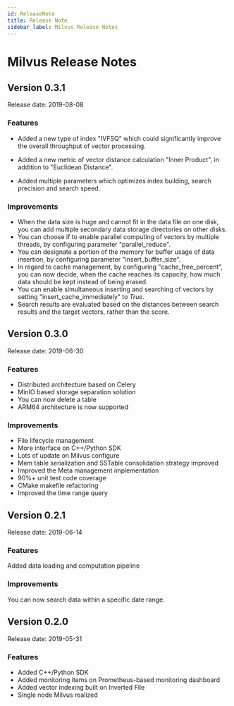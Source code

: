 ```yaml
---
id: ReleaseNote
title: Release Note
sidebar_label: Milvus Release Notes 
---
```


# Milvus Release Notes
## Version 0.3.1

Release date: 2019-08-08

### Features

- Added a new type of index "IVFSQ" which could significantly improve the overall throughput of vector processing.

- Added a new metric of vector distance calculation "Inner Product", in addition to "Euclidean Distance".
- Added multiple parameters which optimizes index building, search precision and search speed. 

### Improvements

- When the data size is huge and cannot fit in the data file on one disk, you can add multiple secondary data storage directories on other disks.
- You can choose if to enable parallel computing of vectors by multiple threads, by configuring parameter "parallel_reduce".
- You can designate a portion of the memory for buffer usage of data insertion, by configuring parameter "insert_buffer_size".
- In regard to cache management, by configuring "cache_free_percent", you can now decide, when the cache reaches its capacity, how much data should be kept instead of being erased.
- You can enable simultaneous inserting and searching of vectors by setting "insert_cache_immediately" to *True*.
- Search results are evaluated based on the distances between search results and the target vectors, rather than the score. 

## Version 0.3.0

Release date: 2019-06-30

### Features

- Distributed architecture based on Celery
- MinIO based storage separation solution
- You can now delete a table
- ARM64 architecture is now supported

### Improvements

- File lifecycle management
- More interface on C++/Python SDK
- Lots of update on Milvus configure
- Mem table serialization and SSTable consolidation strategy improved
- Improved the Meta management implementation
- 90%+ unit test code coverage
- CMake makefile refactoring
- Improved the time range query

## Version 0.2.1
Release date: 2019-06-14

### Features

Added data loading and computation pipeline

### Improvements

You can now search data within a specific date range.

## Version 0.2.0
Release date: 2019-05-31

### Features

- Added C++/Python SDK
- Added monitoring items on Prometheus-based monitoring dashboard
- Added vector indexing built on Inverted File
- Single node Milvus realized
